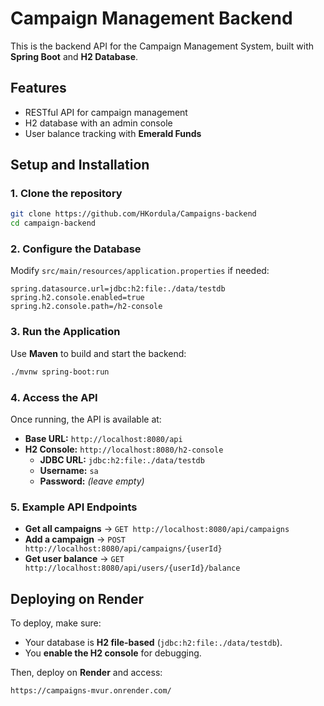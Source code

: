 # Campaign Management Backend

This is the backend API for the Campaign Management System, built with **Spring Boot** and **H2 Database**.

## Features
- RESTful API for campaign management
- H2 database with an admin console
- User balance tracking with **Emerald Funds**

## Setup and Installation

### 1. Clone the repository
```sh
git clone https://github.com/HKordula/Campaigns-backend
cd campaign-backend
```

### 2. Configure the Database
Modify `src/main/resources/application.properties` if needed:

```properties
spring.datasource.url=jdbc:h2:file:./data/testdb
spring.h2.console.enabled=true
spring.h2.console.path=/h2-console
```

### 3. Run the Application
Use **Maven** to build and start the backend:

```sh
./mvnw spring-boot:run
```

### 4. Access the API
Once running, the API is available at:
- **Base URL:** `http://localhost:8080/api`
- **H2 Console:** `http://localhost:8080/h2-console`
    - **JDBC URL:** `jdbc:h2:file:./data/testdb`
    - **Username:** `sa`
    - **Password:** *(leave empty)*

### 5. Example API Endpoints
- **Get all campaigns** → `GET http://localhost:8080/api/campaigns`
- **Add a campaign** → `POST http://localhost:8080/api/campaigns/{userId}`
- **Get user balance** → `GET http://localhost:8080/api/users/{userId}/balance`

## Deploying on Render
To deploy, make sure:
- Your database is **H2 file-based** (`jdbc:h2:file:./data/testdb`).
- You **enable the H2 console** for debugging.

Then, deploy on **Render** and access:
```
https://campaigns-mvur.onrender.com/
```
